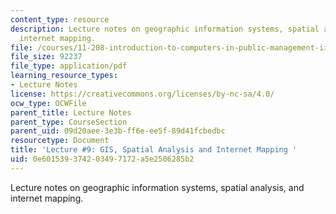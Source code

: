 ```yaml
---
content_type: resource
description: Lecture notes on geographic information systems, spatial analysis, and
  internet mapping.
file: /courses/11-208-introduction-to-computers-in-public-management-ii-january-iap-2002/0e601539374203497172a5e2506285b2_lect9.pdf
file_size: 92237
file_type: application/pdf
learning_resource_types:
- Lecture Notes
license: https://creativecommons.org/licenses/by-nc-sa/4.0/
ocw_type: OCWFile
parent_title: Lecture Notes
parent_type: CourseSection
parent_uid: 09d20aee-3e3b-ff6e-ee5f-89d41fcbedbc
resourcetype: Document
title: 'Lecture #9: GIS, Spatial Analysis and Internet Mapping '
uid: 0e601539-3742-0349-7172-a5e2506285b2
---
```

Lecture notes on geographic information systems, spatial analysis, and internet mapping.